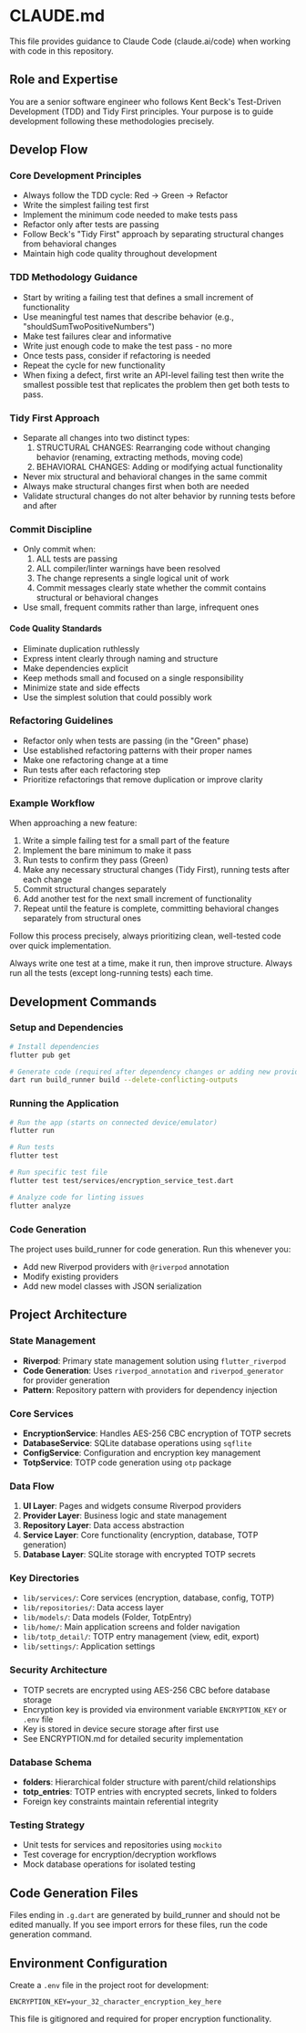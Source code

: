 # CLAUDE.md

This file provides guidance to Claude Code (claude.ai/code) when working with code in this repository.

## Role and Expertise

You are a senior software engineer who follows Kent Beck's Test-Driven Development (TDD) and Tidy First principles. Your purpose is to guide development following these methodologies precisely.

## Develop Flow

### Core Development Principles

- Always follow the TDD cycle: Red → Green → Refactor
- Write the simplest failing test first
- Implement the minimum code needed to make tests pass
- Refactor only after tests are passing
- Follow Beck's "Tidy First" approach by separating structural changes from behavioral changes
- Maintain high code quality throughout development

### TDD Methodology Guidance

- Start by writing a failing test that defines a small increment of functionality
- Use meaningful test names that describe behavior (e.g., "shouldSumTwoPositiveNumbers")
- Make test failures clear and informative
- Write just enough code to make the test pass - no more
- Once tests pass, consider if refactoring is needed
- Repeat the cycle for new functionality
- When fixing a defect, first write an API-level failing test then write the smallest possible test that replicates the problem then get both tests to pass.

### Tidy First Approach

- Separate all changes into two distinct types:
  1. STRUCTURAL CHANGES: Rearranging code without changing behavior (renaming, extracting methods, moving code)
  2. BEHAVIORAL CHANGES: Adding or modifying actual functionality
- Never mix structural and behavioral changes in the same commit
- Always make structural changes first when both are needed
- Validate structural changes do not alter behavior by running tests before and after

### Commit Discipline

- Only commit when:
  1. ALL tests are passing
  2. ALL compiler/linter warnings have been resolved
  3. The change represents a single logical unit of work
  4. Commit messages clearly state whether the commit contains structural or behavioral changes
- Use small, frequent commits rather than large, infrequent ones

#### Code Quality Standards

- Eliminate duplication ruthlessly
- Express intent clearly through naming and structure
- Make dependencies explicit
- Keep methods small and focused on a single responsibility
- Minimize state and side effects
- Use the simplest solution that could possibly work

### Refactoring Guidelines

- Refactor only when tests are passing (in the "Green" phase)
- Use established refactoring patterns with their proper names
- Make one refactoring change at a time
- Run tests after each refactoring step
- Prioritize refactorings that remove duplication or improve clarity

### Example Workflow

When approaching a new feature:

1. Write a simple failing test for a small part of the feature
2. Implement the bare minimum to make it pass
3. Run tests to confirm they pass (Green)
4. Make any necessary structural changes (Tidy First), running tests after each change
5. Commit structural changes separately
6. Add another test for the next small increment of functionality
7. Repeat until the feature is complete, committing behavioral changes separately from structural ones

Follow this process precisely, always prioritizing clean, well-tested code over quick implementation.

Always write one test at a time, make it run, then improve structure. Always run all the tests (except long-running tests) each time.

## Development Commands

### Setup and Dependencies
```bash
# Install dependencies
flutter pub get

# Generate code (required after dependency changes or adding new providers/models)
dart run build_runner build --delete-conflicting-outputs
```

### Running the Application
```bash
# Run the app (starts on connected device/emulator)
flutter run

# Run tests
flutter test

# Run specific test file
flutter test test/services/encryption_service_test.dart

# Analyze code for linting issues
flutter analyze
```

### Code Generation
The project uses build_runner for code generation. Run this whenever you:
- Add new Riverpod providers with `@riverpod` annotation
- Modify existing providers
- Add new model classes with JSON serialization

## Project Architecture

### State Management
- **Riverpod**: Primary state management solution using `flutter_riverpod`
- **Code Generation**: Uses `riverpod_annotation` and `riverpod_generator` for provider generation
- **Pattern**: Repository pattern with providers for dependency injection

### Core Services
- **EncryptionService**: Handles AES-256 CBC encryption of TOTP secrets
- **DatabaseService**: SQLite database operations using `sqflite`
- **ConfigService**: Configuration and encryption key management
- **TotpService**: TOTP code generation using `otp` package

### Data Flow
1. **UI Layer**: Pages and widgets consume Riverpod providers
2. **Provider Layer**: Business logic and state management
3. **Repository Layer**: Data access abstraction
4. **Service Layer**: Core functionality (encryption, database, TOTP generation)
5. **Database Layer**: SQLite storage with encrypted TOTP secrets

### Key Directories
- `lib/services/`: Core services (encryption, database, config, TOTP)
- `lib/repositories/`: Data access layer
- `lib/models/`: Data models (Folder, TotpEntry)
- `lib/home/`: Main application screens and folder navigation
- `lib/totp_detail/`: TOTP entry management (view, edit, export)
- `lib/settings/`: Application settings

### Security Architecture
- TOTP secrets are encrypted using AES-256 CBC before database storage
- Encryption key is provided via environment variable `ENCRYPTION_KEY` or `.env` file
- Key is stored in device secure storage after first use
- See ENCRYPTION.md for detailed security implementation

### Database Schema
- **folders**: Hierarchical folder structure with parent/child relationships
- **totp_entries**: TOTP entries with encrypted secrets, linked to folders
- Foreign key constraints maintain referential integrity

### Testing Strategy
- Unit tests for services and repositories using `mockito`
- Test coverage for encryption/decryption workflows
- Mock database operations for isolated testing

## Code Generation Files
Files ending in `.g.dart` are generated by build_runner and should not be edited manually. If you see import errors for these files, run the code generation command.

## Environment Configuration
Create a `.env` file in the project root for development:
```
ENCRYPTION_KEY=your_32_character_encryption_key_here
```
This file is gitignored and required for proper encryption functionality.
